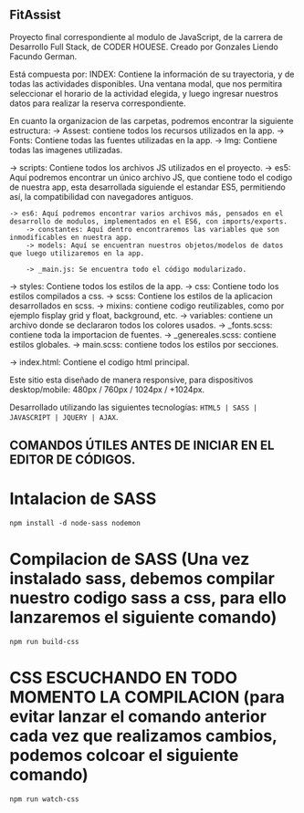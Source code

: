 ## FitAssist

Proyecto final correspondiente al modulo de JavaScript, de la carrera de Desarrollo Full Stack, de CODER HOUESE.
Creado por Gonzales Liendo Facundo German.

Está compuesta por:
INDEX: Contiene la información de su trayectoria, y de todas las actividades disponibles.
Una ventana modal, que nos permitira seleccionar el horario de la actividad elegida, y luego ingresar nuestros
datos para realizar la reserva correspondiente.

En cuanto la organizacion de las carpetas, podremos encontrar la siguiente estructura:
-> Assest: contiene todos los recursos utilizados en la app.
-> Fonts: Contiene todas las fuentes utilizadas en la app.
-> Img: Contiene todas las imagenes utilizadas.

-> scripts: Contiene todos los archivos JS utilizados en el proyecto.
-> es5: Aquí podremos encontrar un único archivo JS, que contiene todo el codigo de nuestra app, esta desarrollada
siguiende el estandar ES5, permitiendo así, la compatibilidad con navegadores antiguos.

    -> es6: Aquí podremos encontrar varios archivos más, pensados en el desarrollo de modulos, implementados en el ES6, con imports/exports.
        -> constantes: Aquí dentro encontraremos las variables que son inmodificables en nuestra app.
        -> models: Aquí se encuentran nuestros objetos/modelos de datos que luego utilizaremos en la app.

        -> _main.js: Se encuentra todo el código modularizado.

-> styles: Contiene todos los estilos de la app.
-> css: Contiene todo los estilos compilados a css.
-> scss: Contiene los estilos de la aplicacion desarrollados en scss.
-> mixins: contiene codigo reutilizables, como por ejemplo fisplay grid y float, background, etc.
-> variables: contiene un archivo donde se declararon todos los colores usados.
-> \_fonts.scss: contiene toda la importacion de fuentes.
-> \_genereales.scss: contiene estilos globales.
-> main.scss: contiene todos los estilos por secciones.

-> index.html: Contiene el codigo html principal.

Este sitio esta diseñado de manera responsive, para dispositivos desktop/mobile: 480px / 760px / 1024px / +1024px.

Desarrollado utilizando las siguientes tecnologías:
`HTML5 | SASS | JAVASCRIPT | JQUERY | AJAX`.

## COMANDOS ÚTILES ANTES DE INICIAR EN EL EDITOR DE CÓDIGOS.

# Intalacion de SASS

`npm install -d node-sass nodemon`

# Compilacion de SASS (Una vez instalado sass, debemos compilar nuestro codigo sass a css, para ello lanzaremos el siguiente comando)

`npm run build-css`

# CSS ESCUCHANDO EN TODO MOMENTO LA COMPILACION (para evitar lanzar el comando anterior cada vez que realizamos cambios, podemos colcoar el siguiente comando)

`npm run watch-css`
